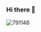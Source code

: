 ### Hi there 👋

![791146](https://user-images.githubusercontent.com/114527082/215184464-fa859ed3-dfc5-4ff8-8676-1e47de8c4854.gif)
